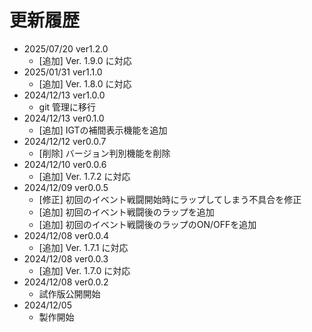 # 更新履歴

- 2025/07/20 ver1.2.0
  - \[追加\] Ver. 1.9.0 に対応
- 2025/01/31 ver1.1.0
  - \[追加\] Ver. 1.8.0 に対応
- 2024/12/13 ver1.0.0
  - git 管理に移行
- 2024/12/13 ver0.1.0
  - \[追加\] IGTの補間表示機能を追加
- 2024/12/12 ver0.0.7
  - \[削除\] バージョン判別機能を削除
- 2024/12/10 ver0.0.6
  - \[追加\] Ver. 1.7.2 に対応
- 2024/12/09 ver0.0.5
  - \[修正\] 初回のイベント戦闘開始時にラップしてしまう不具合を修正
  - \[追加\] 初回のイベント戦闘後のラップを追加
  - \[追加\] 初回のイベント戦闘後のラップのON/OFFを追加
- 2024/12/08 ver0.0.4
  - \[追加\] Ver. 1.7.1 に対応
- 2024/12/08 ver0.0.3
  - \[追加\] Ver. 1.7.0 に対応
- 2024/12/08 ver0.0.2
  - 試作版公開開始
- 2024/12/05
  - 製作開始

